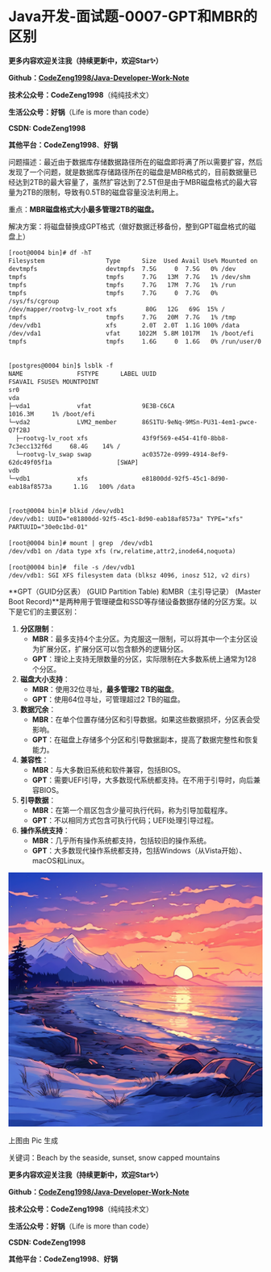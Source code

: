 # Java开发-面试题-0007-GPT和MBR的区别

**更多内容欢迎关注我（持续更新中，欢迎Star✨）**

**Github：[CodeZeng1998/Java-Developer-Work-Note](https://github.com/CodeZeng1998/Java-Developer-Work-Note)**

**技术公众号：CodeZeng1998**（纯纯技术文）

**生活公众号：好锅**（Life is more than code）

**CSDN: CodeZeng1998**

**其他平台：CodeZeng1998**、**好锅**



问题描述：最近由于数据库存储数据路径所在的磁盘即将满了所以需要扩容，然后发现了一个问题，就是数据库存储路径所在的磁盘是MBR格式的，目前数据量已经达到2TB的最大容量了，虽然扩容达到了2.5T但是由于MBR磁盘格式的最大容量为2TB的限制，导致有0.5TB的磁盘容量没法利用上。

重点：**MBR磁盘格式大小最多管理2TB的磁盘。**

解决方案：将磁盘替换成GPT格式（做好数据迁移备份，整到GPT磁盘格式的磁盘上）



```shell
[root@0004 bin]# df -hT
Filesystem                 Type      Size  Used Avail Use% Mounted on
devtmpfs                   devtmpfs  7.5G     0  7.5G   0% /dev
tmpfs                      tmpfs     7.7G   13M  7.7G   1% /dev/shm
tmpfs                      tmpfs     7.7G   17M  7.7G   1% /run
tmpfs                      tmpfs     7.7G     0  7.7G   0% /sys/fs/cgroup
/dev/mapper/rootvg-lv_root xfs        80G   12G   69G  15% /
tmpfs                      tmpfs     7.7G   20M  7.7G   1% /tmp
/dev/vdb1                  xfs       2.0T  2.0T  1.1G 100% /data
/dev/vda1                  vfat     1022M  5.8M 1017M   1% /boot/efi
tmpfs                      tmpfs     1.6G     0  1.6G   0% /run/user/0


[postgres@0004 bin]$ lsblk -f
NAME               FSTYPE      LABEL UUID                                   FSAVAIL FSUSE% MOUNTPOINT
sr0                                                                                        
vda                                                                                        
├─vda1             vfat              9E3B-C6CA                              1016.3M     1% /boot/efi
└─vda2             LVM2_member       86S1TU-9eNq-9MSn-PU31-4em1-pwce-Q7f2BJ                
  ├─rootvg-lv_root xfs               43f9f569-e454-41f0-8bb8-7c3ecc132f6d     68.4G    14% /
  └─rootvg-lv_swap swap              ac03572e-0999-4914-8ef9-62dc49f05f1a                  [SWAP]
vdb                                                                                        
└─vdb1             xfs               e81800dd-92f5-45c1-8d90-eab18af8573a      1.1G   100% /data


[root@0004 bin]# blkid /dev/vdb1
/dev/vdb1: UUID="e81800dd-92f5-45c1-8d90-eab18af8573a" TYPE="xfs" PARTUUID="30e0c1bd-01"

[root@0004 bin]# mount | grep  /dev/vdb1
/dev/vdb1 on /data type xfs (rw,relatime,attr2,inode64,noquota)

[root@0004 bin]#  file -s /dev/vdb1
/dev/vdb1: SGI XFS filesystem data (blksz 4096, inosz 512, v2 dirs)

```





**GPT（GUID分区表） (GUID Partition Table) 和MBR（主引导记录） (Master Boot Record)**是两种用于管理硬盘和SSD等存储设备数据存储的分区方案。以下是它们的主要区别：

1. **分区限制**：
   - **MBR**：最多支持4个主分区。为克服这一限制，可以将其中一个主分区设为扩展分区，扩展分区可以包含额外的逻辑分区。
   - **GPT**：理论上支持无限数量的分区，实际限制在大多数系统上通常为128个分区。
2. **磁盘大小支持**：
   - **MBR**：使用32位寻址，**最多管理2 TB的磁盘**。
   - **GPT**：使用64位寻址，可管理超过2 TB的磁盘。
3. **数据冗余**：
   - **MBR**：在单个位置存储分区和引导数据。如果这些数据损坏，分区表会受影响。
   - **GPT**：在磁盘上存储多个分区和引导数据副本，提高了数据完整性和恢复能力。
4. **兼容性**：
   - **MBR**：与大多数旧系统和软件兼容，包括BIOS。
   - **GPT**：需要UEFI引导，大多数现代系统都支持。在不用于引导时，向后兼容BIOS。
5. **引导数据**：
   - **MBR**：在第一个扇区包含少量可执行代码，称为引导加载程序。
   - **GPT**：不以相同方式包含可执行代码；UEFI处理引导过程。
6. **操作系统支持**：
   - **MBR**：几乎所有操作系统都支持，包括较旧的操作系统。
   - **GPT**：大多数现代操作系统都支持，包括Windows（从Vista开始）、macOS和Linux。











![](https://github.com/CodeZeng1998/Java-Developer-Work-Note/blob/main/Interview/image/0007.png?raw=true)

上图由 Pic 生成

关键词：Beach by the seaside, sunset, snow capped mountains





**更多内容欢迎关注我（持续更新中，欢迎Star✨）**

**Github：[CodeZeng1998/Java-Developer-Work-Note](https://github.com/CodeZeng1998/Java-Developer-Work-Note)**

**技术公众号：CodeZeng1998**（纯纯技术文）

**生活公众号：好锅**（Life is more than code）

**CSDN: CodeZeng1998**

**其他平台：CodeZeng1998**、**好锅**
